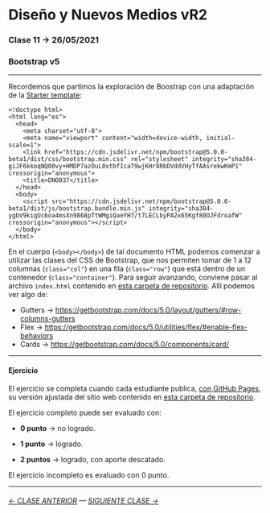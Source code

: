 # Diseño y Nuevos Medios vR2

### Clase 11 → 26/05/2021

### Bootstrap v5

- - - - - - - 

Recordemos que partimos la exploración de Boostrap con una adaptación de la [Starter template](https://getbootstrap.com/docs/5.0/getting-started/introduction/#starter-template): 

```
<!doctype html>
<html lang="es">
  <head>
    <meta charset="utf-8">
    <meta name="viewport" content="width=device-width, initial-scale=1">
    <link href="https://cdn.jsdelivr.net/npm/bootstrap@5.0.0-beta1/dist/css/bootstrap.min.css" rel="stylesheet" integrity="sha384-giJF6kkoqNQ00vy+HMDP7azOuL0xtbfIcaT9wjKHr8RbDVddVHyTfAAsrekwKmP1" crossorigin="anonymous">
    <title>DNO037</title>
  </head>
  <body>
    <script src="https://cdn.jsdelivr.net/npm/bootstrap@5.0.0-beta1/dist/js/bootstrap.bundle.min.js" integrity="sha384-ygbV9kiqUc6oa4msXn9868pTtWMgiQaeYH7/t7LECLbyPA2x65Kgf80OJFdroafW" crossorigin="anonymous"></script>
  </body>
</html>
```

En el cuerpo (`<body></body>`) de tal documento HTML podemos comenzar a utilizar las clases del CSS de Bootstrap, que nos permiten tomar de 1 a 12 columnas (`class="col"`) en una fila (`class="row"`) que está dentro de un contenedor (`class="container"`). Para seguir avanzando, conviene pasar al archivo `index.html` contenido en [esta carpeta de repositorio](https://profesorfaco.github.io/dno037-2021/clase-11/index.html). Allí podemos ver algo de:

- Gutters → https://getbootstrap.com/docs/5.0/layout/gutters/#row-columns-gutters
- Flex → https://getbootstrap.com/docs/5.0/utilities/flex/#enable-flex-behaviors
- Cards → https://getbootstrap.com/docs/5.0/components/card/

- - - - - - - 

#### Ejercicio

El ejercicio se completa cuando cada estudiante publica, [con GitHub Pages](https://docs.github.com/es/free-pro-team@latest/github/working-with-github-pages/configuring-a-publishing-source-for-your-github-pages-site), su versión ajustada del sitio web contenido en [esta carpeta de repositorio](https://profesorfaco.github.io/dno037-2021/clase-11/).

El ejercicio completo puede ser evaluado con:

- **0 punto** → no logrado.

- **1 punto** → logrado.

- **2 puntos** → logrado, con aporte descatado.

El ejercicio incompleto es evaluado con 0 punto.

- - - - - - - 

###### [← CLASE ANTERIOR](https://github.com/profesorfaco/dno037-2021/tree/main/clase-10) — [SIGUIENTE CLASE →](https://github.com/profesorfaco/dno037-2021/tree/main/clase-12)

